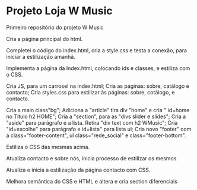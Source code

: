 # Projeto Loja W Music
 Primeiro repositório do projeto W Music

Cria a página principal do html.

Completei o código do index.html, cria a style.css e testa a conexão, para iniciar a estilização amanhã.

Implementa a página da Index.html, colocando ids e classes, e estiliza com o CSS.

Cria JS, para um carrosel na index.html;
Cria as páginas: sobre, catálogo e contacto;
Cria styles.css para estilizar às páginas: sobre, cotálogo, e contacto.

Cria a main class"bg";
Adiciona a "article" tira div "home" e cria " id=home no Título h2 HOME";
Cria a "section", para as "divs slider e slides";
Cria a "aside" para parágrafo e a lista. Retira "div text com h2 WMusic";
Cria "id=escolhe" para parágrafo e id=lista" para lista ul;
Cria novo "footer" com a class="footer-content", ul class="rede_social" e class="footer-bottom".

Estiliza o CSS das mesmas acima.

Atualiza contacto e sobre nós, inicia processo de estilizar os mesmos.

Atualiza e inicia a estilização da página contacto com CSS.

Melhora semântica do CSS e HTML e altera e cria section diferenciais
